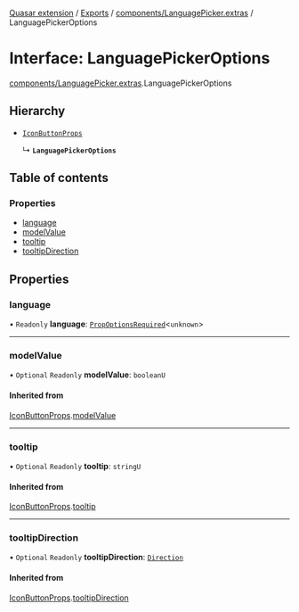 [Quasar extension](../index.md) / [Exports](../modules.md) / [components/LanguagePicker.extras](../modules/components_LanguagePicker_extras.md) / LanguagePickerOptions

# Interface: LanguagePickerOptions

[components/LanguagePicker.extras](../modules/components_LanguagePicker_extras.md).LanguagePickerOptions

## Hierarchy

- [`IconButtonProps`](components_IconButton_extras.IconButtonProps.md)

  ↳ **`LanguagePickerOptions`**

## Table of contents

### Properties

- [language](components_LanguagePicker_extras.LanguagePickerOptions.md#language)
- [modelValue](components_LanguagePicker_extras.LanguagePickerOptions.md#modelvalue)
- [tooltip](components_LanguagePicker_extras.LanguagePickerOptions.md#tooltip)
- [tooltipDirection](components_LanguagePicker_extras.LanguagePickerOptions.md#tooltipdirection)

## Properties

### language

• `Readonly` **language**: [`PropOptionsRequired`](components_api.PropOptionsRequired.md)<`unknown`\>

___

### modelValue

• `Optional` `Readonly` **modelValue**: `booleanU`

#### Inherited from

[IconButtonProps](components_IconButton_extras.IconButtonProps.md).[modelValue](components_IconButton_extras.IconButtonProps.md#modelvalue)

___

### tooltip

• `Optional` `Readonly` **tooltip**: `stringU`

#### Inherited from

[IconButtonProps](components_IconButton_extras.IconButtonProps.md).[tooltip](components_IconButton_extras.IconButtonProps.md#tooltip)

___

### tooltipDirection

• `Optional` `Readonly` **tooltipDirection**: [`Direction`](../modules/components_Tooltip_extras.md#direction)

#### Inherited from

[IconButtonProps](components_IconButton_extras.IconButtonProps.md).[tooltipDirection](components_IconButton_extras.IconButtonProps.md#tooltipdirection)
